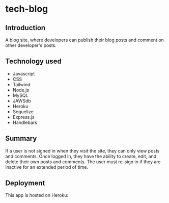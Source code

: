 # tech-blog

## Introduction

A blog site, where developers can publish their blog posts and comment on other developer's posts.

## Technology used

- Javascript
- CSS
- Tailwind
- Node.js
- MySQL
- JAWSdb
- Heroku
- Sequelize
- Express.js
- Handlebars

## Summary

If a user is not signed in when they visit the site, they can only view posts and comments. Once logged in, they have the ability to create, edit, and delete their own posts and comments. The user must re-sign in if they are inactive for an extended period of time.

## Deployment

This app is hosted on Heroku:
